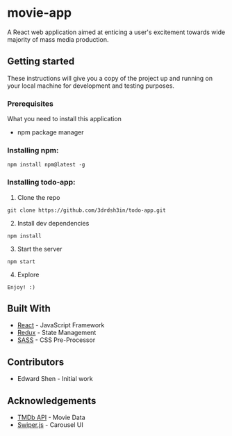 # movie-app

A React web application aimed at enticing a user's excitement towards wide majority of mass media production.

## Getting started ##
These instructions will give you a copy of the project up and running on your local machine for development and testing purposes.

### Prerequisites ##
What you need to install this application
- npm package manager
### Installing npm:
```
npm install npm@latest -g
```
### Installing todo-app:
1. Clone the repo
```
git clone https://github.com/3drdsh3in/todo-app.git
```
2. Install dev dependencies
```
npm install
```
3. Start the server
```
npm start
```
4. Explore
```
Enjoy! :)
```
## Built With
- [React](https://reactjs.org/) - JavaScript Framework
- [Redux](https://redux.js.org/) - State Management
- [SASS](https://sass-lang.com/) - CSS Pre-Processor
## Contributors
- Edward Shen - Initial work
## Acknowledgements
- [TMDb API](https://www.themoviedb.org/) - Movie Data
- [Swiper.js](https://swiperjs.com/) - Carousel UI
